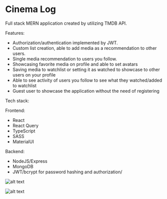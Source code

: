 # Cinema Log

Full stack MERN application created by utilizing TMDB API. 

Features:
- Authorization/authentication implemented by JWT.
- Custom list creation, able to add media as a recommendation to other users.
- Single media recommendation to users you follow.
- Showcasing favorite media on profile and able to set avatars
- Saving media to watchlist or setting it as watched to showcase to other users on your profile
- Able to see activity of users you follow to see what they watched/added to watchlist
- Guest user to showcase the application without the need of registering

Tech stack:

Frontend:
- React
- React Query
- TypeScript
- SASS
- MaterialUI

Backend:
- NodeJS/Express
- MongoDB
- JWT/bcrypt for password hashing and authorization/

![alt text](https://i.imgur.com/Doasp9H.jpeg)

![alt text](https://i.imgur.com/JBxXaDL.jpeg)
